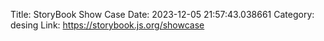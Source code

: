 Title: StoryBook Show Case
Date: 2023-12-05 21:57:43.038661
Category: desing
Link: https://storybook.js.org/showcase
